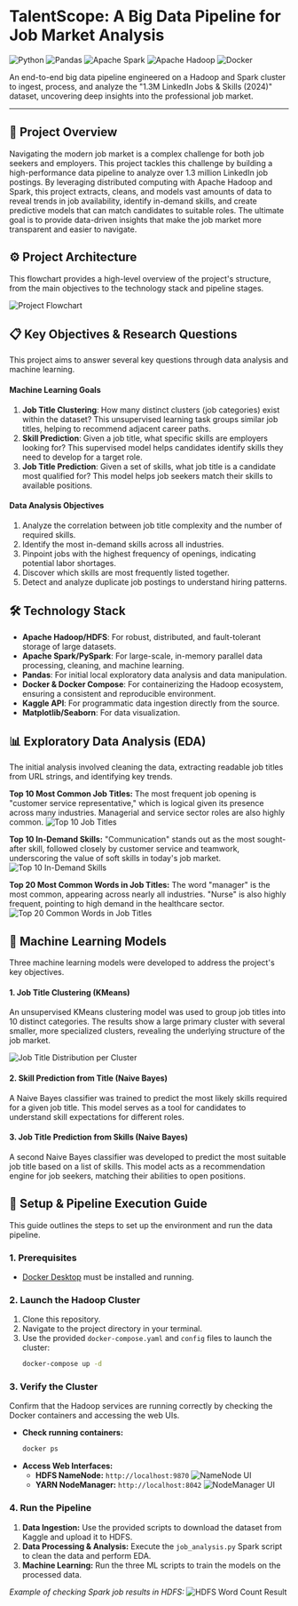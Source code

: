 # TalentScope: A Big Data Pipeline for Job Market Analysis

![Python](https://img.shields.io/badge/Python-3776AB?style=for-the-badge&logo=python&logoColor=white)
![Pandas](https://img.shields.io/badge/Pandas-2C2D72?style=for-the-badge&logo=pandas&logoColor=white)
![Apache Spark](https://img.shields.io/badge/Apache%20Spark-E25A1C?style=for-the-badge&logo=apache-spark&logoColor=white)
![Apache Hadoop](https://img.shields.io/badge/Apache%20Hadoop-66CCFF?style=for-the-badge&logo=apache-hadoop&logoColor=white)
![Docker](https://img.shields.io/badge/Docker-2496ED?style=for-the-badge&logo=docker&logoColor=white)

An end-to-end big data pipeline engineered on a Hadoop and Spark cluster to ingest, process, and analyze the "1.3M LinkedIn Jobs & Skills (2024)" dataset, uncovering deep insights into the professional job market.

---

## 🎯 Project Overview

Navigating the modern job market is a complex challenge for both job seekers and employers. This project tackles this challenge by building a high-performance data pipeline to analyze over 1.3 million LinkedIn job postings. By leveraging distributed computing with Apache Hadoop and Spark, this project extracts, cleans, and models vast amounts of data to reveal trends in job availability, identify in-demand skills, and create predictive models that can match candidates to suitable roles. The ultimate goal is to provide data-driven insights that make the job market more transparent and easier to navigate.

## ⚙️ Project Architecture

This flowchart provides a high-level overview of the project's structure, from the main objectives to the technology stack and pipeline stages.

![Project Flowchart](assets/pipeline-flowchart.png)

## 📋 Key Objectives & Research Questions

This project aims to answer several key questions through data analysis and machine learning.

#### Machine Learning Goals
1.  **Job Title Clustering**: How many distinct clusters (job categories) exist within the dataset? This unsupervised learning task groups similar job titles, helping to recommend adjacent career paths.
2.  **Skill Prediction**: Given a job title, what specific skills are employers looking for? This supervised model helps candidates identify skills they need to develop for a target role.
3.  **Job Title Prediction**: Given a set of skills, what job title is a candidate most qualified for? This model helps job seekers match their skills to available positions.

#### Data Analysis Objectives
1.  Analyze the correlation between job title complexity and the number of required skills.
2.  Identify the most in-demand skills across all industries.
3.  Pinpoint jobs with the highest frequency of openings, indicating potential labor shortages.
4.  Discover which skills are most frequently listed together.
5.  Detect and analyze duplicate job postings to understand hiring patterns.

## 🛠️ Technology Stack

* **Apache Hadoop/HDFS**: For robust, distributed, and fault-tolerant storage of large datasets.
* **Apache Spark/PySpark**: For large-scale, in-memory parallel data processing, cleaning, and machine learning.
* **Pandas**: For initial local exploratory data analysis and data manipulation.
* **Docker & Docker Compose**: For containerizing the Hadoop ecosystem, ensuring a consistent and reproducible environment.
* **Kaggle API**: For programmatic data ingestion directly from the source.
* **Matplotlib/Seaborn**: For data visualization.

## 📊 Exploratory Data Analysis (EDA)

The initial analysis involved cleaning the data, extracting readable job titles from URL strings, and identifying key trends.

**Top 10 Most Common Job Titles:**
The most frequent job opening is "customer service representative," which is logical given its presence across many industries. Managerial and service sector roles are also highly common.
![Top 10 Job Titles](assets/phase2fig2.png)

**Top 10 In-Demand Skills:**
"Communication" stands out as the most sought-after skill, followed closely by customer service and teamwork, underscoring the value of soft skills in today's job market.
![Top 10 In-Demand Skills](assets/phase2fig3.png)

**Top 20 Most Common Words in Job Titles:**
The word "manager" is the most common, appearing across nearly all industries. "Nurse" is also highly frequent, pointing to high demand in the healthcare sector.
![Top 20 Common Words in Job Titles](assets/fig1.png)

## 🤖 Machine Learning Models

Three machine learning models were developed to address the project's key objectives.

#### 1. Job Title Clustering (KMeans)
An unsupervised KMeans clustering model was used to group job titles into 10 distinct categories. The results show a large primary cluster with several smaller, more specialized clusters, revealing the underlying structure of the job market.

![Job Title Distribution per Cluster](assets/phase2fig4.png)

#### 2. Skill Prediction from Title (Naive Bayes)
A Naive Bayes classifier was trained to predict the most likely skills required for a given job title. This model serves as a tool for candidates to understand skill expectations for different roles.

#### 3. Job Title Prediction from Skills (Naive Bayes)
A second Naive Bayes classifier was developed to predict the most suitable job title based on a list of skills. This model acts as a recommendation engine for job seekers, matching their abilities to open positions.

## 🚀 Setup & Pipeline Execution Guide

This guide outlines the steps to set up the environment and run the data pipeline.

### 1. Prerequisites
* [Docker Desktop](https://www.docker.com/products/docker-desktop/) must be installed and running.

### 2. Launch the Hadoop Cluster
1.  Clone this repository.
2.  Navigate to the project directory in your terminal.
3.  Use the provided `docker-compose.yaml` and `config` files to launch the cluster:
    ```bash
    docker-compose up -d
    ```

### 3. Verify the Cluster
Confirm that the Hadoop services are running correctly by checking the Docker containers and accessing the web UIs.

* **Check running containers:**
    ```bash
    docker ps
    ```
* **Access Web Interfaces:**
    * **HDFS NameNode:** `http://localhost:9870`
        ![NameNode UI](assets/fig8.png)
    * **YARN NodeManager:** `http://localhost:8042`
        ![NodeManager UI](assets/fig7.png)

### 4. Run the Pipeline
1.  **Data Ingestion:** Use the provided scripts to download the dataset from Kaggle and upload it to HDFS.
2.  **Data Processing & Analysis:** Execute the `job_analysis.py` Spark script to clean the data and perform EDA.
3.  **Machine Learning:** Run the three ML scripts to train the models on the processed data.

*Example of checking Spark job results in HDFS:*
![HDFS Word Count Result](assets/fig5.png)

